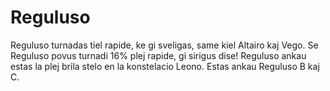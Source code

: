 # Reguluso

Reguluso turnadas tiel rapide, ke gi sveligas, same kiel Altairo kaj Vego. Se
Reguluso povus turnadi 16% plej rapide, gi sirigus dise! Reguluso ankau estas la
plej brila stelo en la konstelacio Leono. Estas ankau Reguluso B kaj C.
